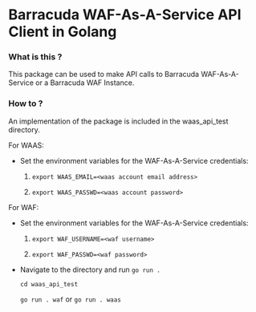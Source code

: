# Barracuda WAF-As-A-Service API Client in Golang

### What is this ?

This package can be used to make API calls to Barracuda WAF-As-A-Service or a Barracuda WAF Instance.

### How to ?

An implementation of the package is included in the waas_api_test directory. 

For WAAS: 

- Set the environment variables for the WAF-As-A-Service credentials:
    1. `export WAAS_EMAIL=<waas account email address>`

    2. `export WAAS_PASSWD=<waas account password>`

For WAF:

- Set the environment variables for the WAF-As-A-Service credentials:
    1. `export WAF_USERNAME=<waf username>`

    2. `export WAF_PASSWD=<waf password>`

- Navigate to the directory and run `go run .`
    
    `cd waas_api_test`

    `go run . waf` or `go run . waas` 

